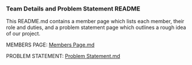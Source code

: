 ### Team Details and Problem Statement README

This README.md contains a member page which lists each member, their role and duties, and a problem statement page which outlines a rough idea of our project.

MEMBERS PAGE: [Members Page.md](https://github.com/kiffit/waterfall-project/blob/main/Team%20Details%20and%20Problem%20Statement/Members%20Page.md)

PROBLEM STATEMENT: [Problem Statement.md](https://github.com/kiffit/waterfall-project/blob/main/Team%20Details%20and%20Problem%20Statement/Problem%20Statement.md) 
